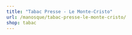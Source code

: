 ```yaml
---
title: "Tabac Presse - Le Monte-Cristo"
url: /manosque/tabac-presse-le-monte-cristo/
shop: tabac
---
```


